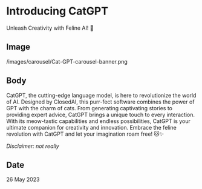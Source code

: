 # Introducing CatGPT

Unleash Creativity with Feline AI! 🐾

## Image

/images/carousel/Cat-GPT-carousel-banner.png

## Body

CatGPT, the cutting-edge language model, is here to revolutionize the world of AI. Designed by ClosedAI, this purr-fect software combines the power of GPT with the charm of cats. From generating captivating stories to providing expert advice, CatGPT brings a unique touch to every interaction. With its meow-tastic capabilities and endless possibilities, CatGPT is your ultimate companion for creativity and innovation. Embrace the feline revolution with CatGPT and let your imagination roam free! 🐱✨

_Disclaimer: not really_

## Date

26 May 2023
